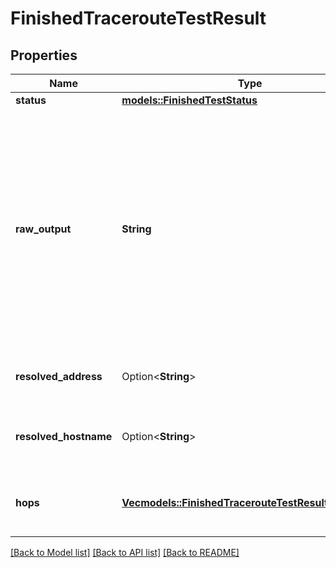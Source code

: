 # FinishedTracerouteTestResult

## Properties

Name | Type | Description | Notes
------------ | ------------- | ------------- | -------------
**status** | [**models::FinishedTestStatus**](FinishedTestStatus.md) |  | 
**raw_output** | **String** | The raw output of the test. Can be presented to users but is not meant to be parsed by clients. Please use the individual values provided in other fields for automated processing.  | 
**resolved_address** | Option<**String**> | The resolved IP address of the `target`. | 
**resolved_hostname** | Option<**String**> | The resolved hostname of the `target`. | 
**hops** | [**Vec<models::FinishedTracerouteTestResultAllOfHops>**](FinishedTracerouteTestResult_allOf_hops.md) | An array containing details about each hop. | 

[[Back to Model list]](../README.md#documentation-for-models) [[Back to API list]](../README.md#documentation-for-api-endpoints) [[Back to README]](../README.md)


